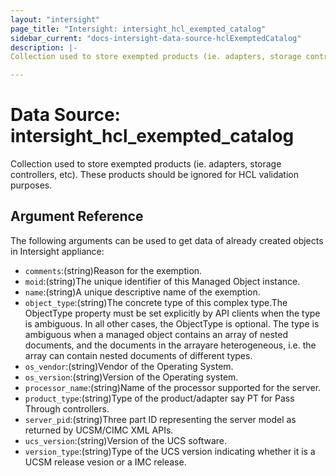 ```yaml
---
layout: "intersight"
page_title: "Intersight: intersight_hcl_exempted_catalog"
sidebar_current: "docs-intersight-data-source-hclExemptedCatalog"
description: |-
Collection used to store exempted products (ie. adapters, storage controllers, etc). These products should be ignored for HCL validation purposes.

---
```


# Data Source: intersight_hcl_exempted_catalog
Collection used to store exempted products (ie. adapters, storage controllers, etc). These products should be ignored for HCL validation purposes.

## Argument Reference
The following arguments can be used to get data of already created objects in Intersight appliance:
* `comments`:(string)Reason for the exemption.
* `moid`:(string)The unique identifier of this Managed Object instance.
* `name`:(string)A unique descriptive name of the exemption.
* `object_type`:(string)The concrete type of this complex type.The ObjectType property must be set explicitly by API clients when the type is ambiguous. In all other cases, the ObjectType is optional. The type is ambiguous when a managed object contains an array of nested documents, and the documents in the arrayare heterogeneous, i.e. the array can contain nested documents of different types.
* `os_vendor`:(string)Vendor of the Operating System.
* `os_version`:(string)Version of the Operating system.
* `processor_name`:(string)Name of the processor supported for the server.
* `product_type`:(string)Type of the product/adapter say PT for Pass Through controllers.
* `server_pid`:(string)Three part ID representing the server model as returned by UCSM/CIMC XML APIs.
* `ucs_version`:(string)Version of the UCS software.
* `version_type`:(string)Type of the UCS version indicating whether it is a UCSM release vesion or a IMC release.
